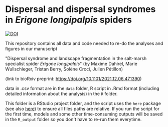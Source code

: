 # Dispersal and dispersal syndromes in *Erigone longipalpis* spiders

[![DOI](https://zenodo.org/badge/DOI/10.5281/zenodo.5761384.svg)](https://doi.org/10.5281/zenodo.5761384)

This repository contains all data and code needed to re-do the analyses and figures in our manuscript

"Dispersal syndrome and landscape fragmentation in the salt-marsh specialist spider *Erigone longipalpis*"
(by Maxime Dahirel, Marie Wullschleger, Tristan Berry, Solène Croci, Julien Pétillon)

(link to bioRxiv preprint: https://doi.org/10.1101/2021.12.06.471390)

data in .csv format are in the `data` folder, R script in .Rmd format (including detailed information about the analysis) in the `R` folder.

This folder is a RStudio project folder, and the script uses the `here` package (see also [here](https://github.com/jennybc/here_here)) to ensure all files paths are relative. 
If you run the script for the first time, models and some other time-consuming outputs will be saved in the `R_output` folder so you don't have to re-run them everytime.

